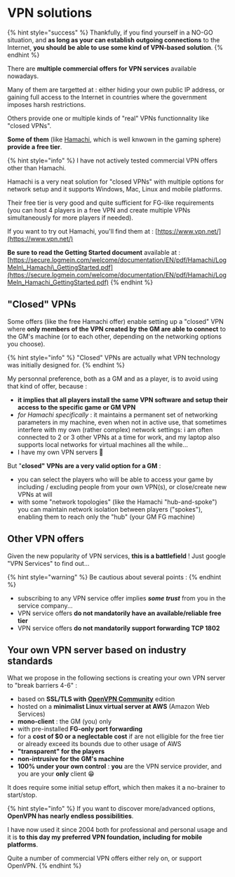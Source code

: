 # VPN solutions

{% hint style="success" %}
Thankfully, if you find yourself in a NO-GO situation, and **as long as your can establish outgoing connections** to the Internet, **you should be able to use some kind of VPN-based solution**.
{% endhint %}

There are **multiple commercial offers for VPN services** available nowadays.

Many of them are targetted at : either hiding your own public IP address, or gaining full access to the Internet in countries where the government imposes harsh restrictions.

Others provide one or multiple kinds of "real" VPNs functionnality like "closed VPNs".

**Some of them** \(like [Hamachi](https://www.vpn.net/), which is well knwown in the gaming sphere\) **provide a free tier**.

{% hint style="info" %}
I have not actively tested commercial VPN offers other than Hamachi.

Hamachi is a very neat solution for "closed VPNs" with multiple options for network setup and it supports Windows, Mac, Linux and mobile platforms.

Their free tier is very good and quite sufficient for FG-like requirements \(you can host 4 players in a free VPN and create multiple VPNs simultaneously for more players if needed\).

If you want to try out Hamachi, you'll find them at : [https://www.vpn.net/](https://www.vpn.net/)

**Be sure to read the Getting Started document** available at : [https://secure.logmein.com/welcome/documentation/EN/pdf/Hamachi/LogMeIn\_Hamachi\_GettingStarted.pdf](https://secure.logmein.com/welcome/documentation/EN/pdf/Hamachi/LogMeIn_Hamachi_GettingStarted.pdf)
{% endhint %}

## "Closed" VPNs

Some offers \(like the free Hamachi offer\) enable setting up a "closed" VPN where **only members of the VPN created by the GM are able to connect** to the GM's machine \(or to each other, depending on the networking options you choose\).

{% hint style="info" %}
"Closed" VPNs are actually what VPN technology was initially designed for.
{% endhint %}

My personnal preference, both as a GM and as a player, is to avoid using that kind of offer, because :

* **it implies that all players install the same VPN software and setup their access to the specific game or GM VPN**
* _for Hamachi specifically_ : it maintains a permanent set of networking parameters in my machine, even when not in active use, that sometimes interfere with my own \(rather complex\) network settings: i am often connected to 2 or 3 other VPNs at a time for work, and my laptop also supports local networks for virtual machines all the while...
* I have my own VPN servers 🤣 

But "**closed" VPNs are a very valid option for a GM** :

* you can select the players who will be able to access your game by including / excluding people from your own VPN\(s\), or close/create new VPNs at will 
* with some "network topologies" \(like the Hamachi "hub-and-spoke"\) you can maintain network isolation between players \("spokes"\), enabling them to reach only the "hub" \(your GM FG machine\)

## Other VPN offers

Given the new popularity of VPN services, **this is a battlefield** ! Just google "VPN Services" to find out...

{% hint style="warning" %}
Be cautious about several points :
{% endhint %}

* subscribing to any VPN service offer implies _**some trust**_ from you in the service company...
* VPN service offers **do not mandatorily have an available/reliable free tier**
* VPN service offers **do not mandatorily support forwarding TCP 1802**

## Your own VPN server based on industry standards

What we propose in the following sections is creating your own VPN server to "break barriers 4-6" :

* based on **SSL/TLS with** [**OpenVPN Community**](https://openvpn.net/community/) edition
* hosted on a **minimalist Linux virtual server at AWS** \(Amazon Web Services\)
* **mono-client** : the GM \(you\) only
* with pre-installed **FG-only port forwarding**
* for a **cost of $0 or a neglectable cost** if are not elligible for the free tier or already exceed its bounds due to other usage of AWS
* **"transparent" for the players**
* **non-intrusive for the GM's machine**
* **100% under your own control** : **you** are the VPN service provider, and you are your **only** client 😁 

It does require some initial setup effort, which then makes it a no-brainer to start/stop.

{% hint style="info" %}
If you want to discover more/advanced options, **OpenVPN has nearly endless possibilities**.

I have now used it since 2004 both for professional and personal usage and it is **to this day my preferred VPN foundation, including for mobile platforms**.

Quite a number of commercial VPN offers either rely on, or support OpenVPN.
{% endhint %}



